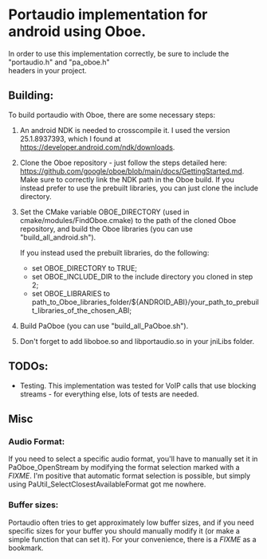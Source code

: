 # Portaudio implementation for android using Oboe.

In order to use this implementation correctly, be sure to include the "portaudio.h" and "pa_oboe.h"  
headers in your project.

Building:
----  
To build portaudio with Oboe, there are some necessary steps:
1) An android NDK is needed to crosscompile it. I used the version 25.1.8937393, which I found at https://developer.android.com/ndk/downloads.
2) Clone the Oboe repository - just follow the steps detailed here: https://github.com/google/oboe/blob/main/docs/GettingStarted.md.
   Make sure to correctly link the NDK path in the Oboe build. If you instead prefer to use the prebuilt libraries, you can just clone the include directory.
3) Set the CMake variable OBOE_DIRECTORY (used in cmake/modules/FindOboe.cmake) to the path of the cloned Oboe repository, and build the Oboe libraries (you can use "build_all_android.sh").

   If you instead used the prebuilt libraries, do the following:
   - set OBOE_DIRECTORY to TRUE;
   - set OBOE_INCLUDE_DIR to the include directory you cloned in step 2;
   - set OBOE_LIBRARIES to path_to_Oboe_libraries_folder/${ANDROID_ABI}/your_path_to_prebuilt_libraries_of_the_chosen_ABI;

4) Build PaOboe (you can use "build_all_PaOboe.sh").
5) Don't forget to add liboboe.so and libportaudio.so in your jniLibs folder.

TODOs:
----  
- Testing. This implementation was tested for VoIP calls that use blocking streams - for everything else, lots of tests are needed.

Misc
----  
### Audio Format:
If you need to select a specific audio format, you'll have to manually set it in PaOboe_OpenStream  by modifying the format selection marked with a *FIXME*.
I'm positive that automatic format selection is possible, but simply using  PaUtil_SelectClosestAvailableFormat got me nowhere.


### Buffer sizes:
Portaudio often tries to get approximately low buffer sizes, and if you need specific sizes for your  buffer you should manually modify it (or make a simple function that can set it). For your convenience,  there is a *FIXME* as a bookmark.